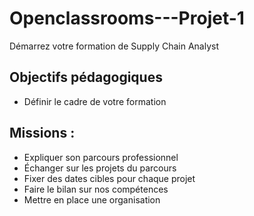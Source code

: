 # Openclassrooms---Projet-1
Démarrez votre formation de Supply Chain Analyst

## Objectifs pédagogiques  
 - Définir le cadre de votre formation  

## Missions :
- Expliquer son parcours professionnel  
- Échanger sur les projets du parcours  
- Fixer des dates cibles pour chaque projet  
- Faire le bilan sur nos compétences  
- Mettre en place une organisation  
